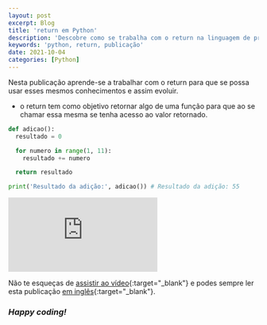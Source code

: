 ```yaml
---
layout: post
excerpt: Blog
title: 'return em Python'
description: 'Descobre como se trabalha com o return na linguagem de programação Python. Obtém respostas às tuas dúvidas com a teoria e os exemplos apresentados.'
keywords: 'python, return, publicação'
date: 2021-10-04
categories: [Python]
---
```


Nesta publicação aprende-se a trabalhar com o return para que se possa usar esses mesmos conhecimentos e assim evoluir.

- o return tem como objetivo retornar algo de uma função para que ao se chamar essa mesma se tenha acesso ao valor retornado.

```python
def adicao():
  resultado = 0

  for numero in range(1, 11):
    resultado += numero

  return resultado

print('Resultado da adição:', adicao()) # Resultado da adição: 55
```

<div class="video-container">
  <iframe src="https://www.youtube.com/embed/qj5fi4F1e8g" frameborder="0" allowfullscreen></iframe>
</div>

Não te esqueças de [assistir ao vídeo](https://youtu.be/qj5fi4F1e8g){:target="\_blank"} e podes sempre ler esta publicação [em inglês](https://nelsonsilvadev.com/blog/return-in-python/){:target="\_blank"}.

### _Happy coding!_
